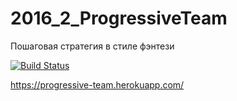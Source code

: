 # 2016_2_ProgressiveTeam

Пошаговая стратегия в стиле фэнтези

[![Build Status](https://travis-ci.org/ElusiveSpirit/2016_2_ProgressiveTeam.svg?branch=master)](https://travis-ci.org/ElusiveSpirit/2016_2_ProgressiveTeam)

https://progressive-team.herokuapp.com/
